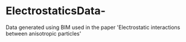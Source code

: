 # ElectrostaticsData-
Data generated using BIM used in the paper 'Electrostatic interactions between anisotropic particles'

